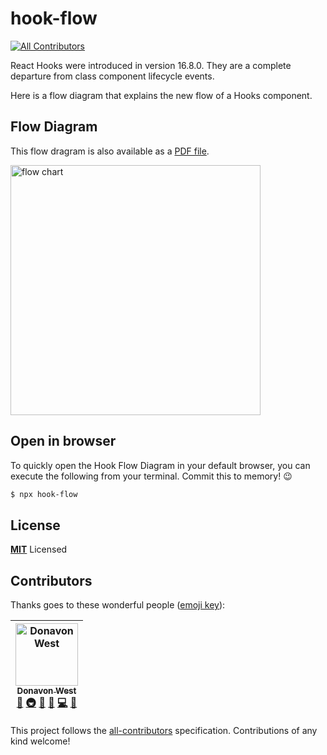 # hook-flow
[![All Contributors](https://img.shields.io/badge/all_contributors-1-orange.svg?style=flat-square)](#contributors)

React Hooks were introduced in version 16.8.0. They are a complete departure from class component lifecycle events.

Here is a flow diagram that explains the new flow of a Hooks component.

## Flow Diagram

This flow dragram is also available as a [PDF file](https://github.com/donavon/hook-flow/blob/master/hook-flow.pdf).

<p>
<img src="https://raw.githubusercontent.com/donavon/hook-flow/master/hook-flow.png" alt="flow chart" width="400">
</p>

## Open in browser

To quickly open the Hook Flow Diagram in your default browser, you can execute the following
from your terminal. Commit this to memory! 😉

```bash
$ npx hook-flow
```

## License

**[MIT](LICENSE)** Licensed

## Contributors

Thanks goes to these wonderful people ([emoji key](https://github.com/all-contributors/all-contributors#emoji-key)):

<!-- ALL-CONTRIBUTORS-LIST:START - Do not remove or modify this section -->
<!-- prettier-ignore -->
| [<img src="https://avatars3.githubusercontent.com/u/887639?v=4" width="100px;" alt="Donavon West"/><br /><sub><b>Donavon West</b></sub>](http://donavon.com)<br />[🤔](#ideas-donavon "Ideas, Planning, & Feedback") [🚇](#infra-donavon "Infrastructure (Hosting, Build-Tools, etc)") [🚧](#maintenance-donavon "Maintenance") [👀](#review-donavon "Reviewed Pull Requests") [💻](https://github.com/donavon/hook-flow/commits?author=donavon "Code") [🎨](#design-donavon "Design") |
| :---: |
<!-- ALL-CONTRIBUTORS-LIST:END -->

This project follows the [all-contributors](https://github.com/all-contributors/all-contributors) specification. Contributions of any kind welcome!